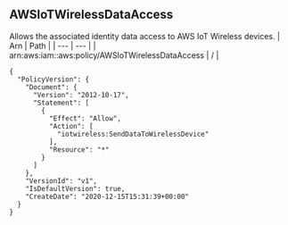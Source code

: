 
## AWSIoTWirelessDataAccess
Allows the associated identity data access to AWS IoT Wireless devices.
| Arn | Path |
| --- | --- |
| arn:aws:iam::aws:policy/AWSIoTWirelessDataAccess | / |
```
{
  "PolicyVersion": {
    "Document": {
      "Version": "2012-10-17",
      "Statement": [
        {
          "Effect": "Allow",
          "Action": [
            "iotwireless:SendDataToWirelessDevice"
          ],
          "Resource": "*"
        }
      ]
    },
    "VersionId": "v1",
    "IsDefaultVersion": true,
    "CreateDate": "2020-12-15T15:31:39+00:00"
  }
}
```
